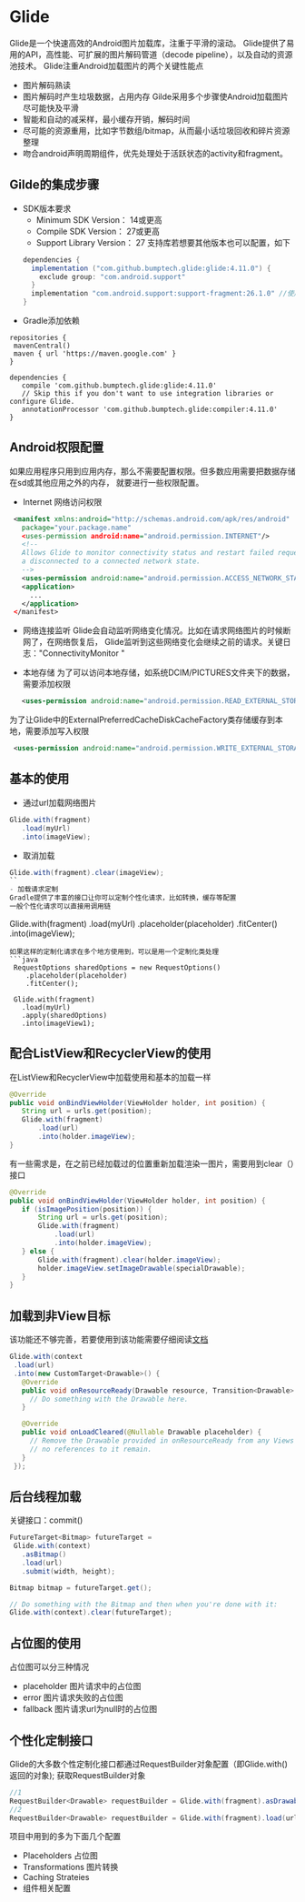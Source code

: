 # Glide
Glide是一个快速高效的Android图片加载库，注重于平滑的滚动。
Glide提供了易用的API，高性能、可扩展的图片解码管道（decode pipeline），以及自动的资源池技术。
Glide注重Android加载图片的两个关键性能点
- 图片解码熟读
- 图片解码时产生垃圾数据，占用内存
Gilde采用多个步骤使Android加载图片尽可能快及平滑
- 智能和自动的减采样，最小缓存开销，解码时间
- 尽可能的资源重用，比如字节数组/bitmap，从而最小话垃圾回收和碎片资源整理
- 吻合android声明周期组件，优先处理处于活跃状态的activity和fragment。

## Gilde的集成步骤
- SDK版本要求
  - Minimum SDK Version： 14或更高
  - Compile SDK Version： 27或更高
  - Support Library Version： 27
  支持库若想要其他版本也可以配置，如下
  ```gradle
  dependencies {
    implementation ("com.github.bumptech.glide:glide:4.11.0") {
      exclude group: "com.android.support"
    }
    implementation "com.android.support:support-fragment:26.1.0" //使用26的版本
  }
  ```
- Gradle添加依赖
 ```gradel
 repositories {
  mavenCentral()
  maven { url 'https://maven.google.com' }
 }

 dependencies {
    compile 'com.github.bumptech.glide:glide:4.11.0'
    // Skip this if you don't want to use integration libraries or configure Glide.
    annotationProcessor 'com.github.bumptech.glide:compiler:4.11.0'
 }
 ```
 
 ## Android权限配置
 如果应用程序只用到应用内存，那么不需要配置权限。但多数应用需要把数据存储在sd或其他应用之外的内存，
 就要进行一些权限配置。
 - Internet 网络访问权限
 ```xml
  <manifest xmlns:android="http://schemas.android.com/apk/res/android"
    package="your.package.name"
    <uses-permission android:name="android.permission.INTERNET"/>
    <!--
    Allows Glide to monitor connectivity status and restart failed requests if users go from a
    a disconnected to a connected network state.
    -->
    <uses-permission android:name="android.permission.ACCESS_NETWORK_STATE"/>
    <application>
      ...
    </application>
  </manifest>
 ```
 - 网络连接监听
 Glide会自动监听网络变化情况。比如在请求网络图片的时候断网了，在网络恢复后，
 Glide监听到这些网络变化会继续之前的请求。关键日志："ConnectivityMonitor "
 
 - 本地存储
 为了可以访问本地存储，如系统DCIM/PICTURES文件夹下的数据，需要添加权限
 ```xml
    <uses-permission android:name="android.permission.READ_EXTERNAL_STORAGE" />
 ```
 为了让Glide中的ExternalPreferredCacheDiskCacheFactory类存储缓存到本地，需要添加写入权限
 ```xml
  <uses-permission android:name="android.permission.WRITE_EXTERNAL_STORAGE" />
 ```
 
 ## 基本的使用
 - 通过url加载网络图片
 ```java
 Glide.with(fragment)
    .load(myUrl)
    .into(imageView);
 ```
 - 取消加载
 ```java
 Glide.with(fragment).clear(imageView);
 ``
 - 加载请求定制
 Gradle提供了丰富的接口让你可以定制个性化请求，比如转换，缓存等配置
 一般个性化请求可以直接用调用链
 ```
 Glide.with(fragment)
  .load(myUrl)
  .placeholder(placeholder)
  .fitCenter()
  .into(imageView);
 ```
 如果这样的定制化请求在多个地方使用到，可以是用一个定制化类处理
 ```java
  RequestOptions sharedOptions = new RequestOptions()
     .placeholder(placeholder)
     .fitCenter();

  Glide.with(fragment)
    .load(myUrl)
    .apply(sharedOptions)
    .into(imageView1);
 ```
 
 ## 配合ListView和RecyclerView的使用
 在ListView和RecyclerView中加载使用和基本的加载一样
 ```java
 @Override
 public void onBindViewHolder(ViewHolder holder, int position) {
    String url = urls.get(position);
    Glide.with(fragment)
        .load(url)
        .into(holder.imageView);
 }
 ```
 有一些需求是，在之前已经加载过的位置重新加载渲染一图片，需要用到clear（）接口
 ```java
 @Override
 public void onBindViewHolder(ViewHolder holder, int position) {
    if (isImagePosition(position)) {
        String url = urls.get(position);
        Glide.with(fragment)
            .load(url)
            .into(holder.imageView);
    } else {
        Glide.with(fragment).clear(holder.imageView);
        holder.imageView.setImageDrawable(specialDrawable);
    }
 }
 ```
 
 ## 加载到非View目标
 该功能还不够完善，若要使用到该功能需要仔细阅读[文档](http://bumptech.github.io/glide/doc/targets.html)
 ```java
 Glide.with(context
  .load(url)
  .into(new CustomTarget<Drawable>() {
    @Override
    public void onResourceReady(Drawable resource, Transition<Drawable> transition) {
      // Do something with the Drawable here.
    }

    @Override
    public void onLoadCleared(@Nullable Drawable placeholder) {
      // Remove the Drawable provided in onResourceReady from any Views and ensure 
      // no references to it remain.
    }
  });
 ```
 
 ## 后台线程加载
 关键接口：commit()
 ```java
 FutureTarget<Bitmap> futureTarget =
  Glide.with(context)
    .asBitmap()
    .load(url)
    .submit(width, height);

 Bitmap bitmap = futureTarget.get();

 // Do something with the Bitmap and then when you're done with it:
 Glide.with(context).clear(futureTarget);
 ```

## 占位图的使用
占位图可以分三种情况
- placeholder
  图片请求中的占位图
- error
  图片请求失败的占位图
- fallback
  图片请求url为null时的占位图
  
## 个性化定制接口
Glide的大多数个性定制化接口都通过RequestBuilder对象配置（即Glide.with()返回的对象);
获取RequestBuilder对象
```java
//1
RequestBuilder<Drawable> requestBuilder = Glide.with(fragment).asDrawable();
//2
RequestBuilder<Drawable> requestBuilder = Glide.with(fragment).load(url);
```

项目中用到的多为下面几个配置
- Placeholders 占位图
- Transformations 图片转换
- Caching Strateies
- 组件相关配置

